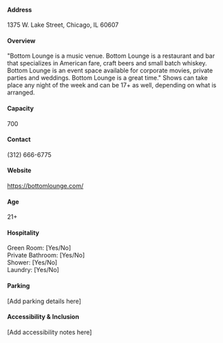 #### Address

1375 W. Lake Street, Chicago, IL 60607

#### Overview

"Bottom Lounge is a music venue. Bottom Lounge is a restaurant and bar that specializes in American fare, craft beers and small batch whiskey. Bottom Lounge is an event space available for corporate movies, private parties and weddings. Bottom Lounge is a great time." Shows can take place any night of the week and can be 17+ as well, depending on what is arranged.

#### Capacity

700

#### Contact

(312) 666-6775

#### Website

https://bottomlounge.com/

#### Age

21+

#### Hospitality

Green Room: [Yes/No]  
Private Bathroom: [Yes/No]  
Shower: [Yes/No]  
Laundry: [Yes/No]

#### Parking

[Add parking details here]

#### Accessibility & Inclusion

[Add accessibility notes here]
